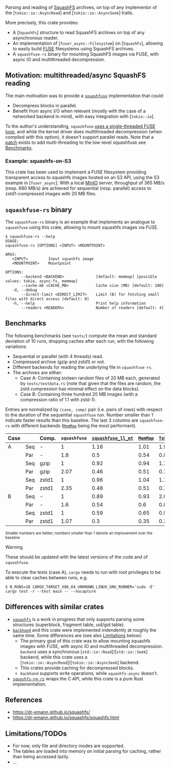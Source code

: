 Parsing and reading of [SquashFS](https://en.wikipedia.org/wiki/SquashFS) archives, on top of any
implementor of the [`tokio::io::AsyncRead`] and [`tokio::io::AsyncSeek`] traits.

More precisely, this crate provides:

- A [`SquashFs`] structure to read SquashFS archives on top of any asynchronous reader.
- An implementation of [`fuser_async::Filesystem`] on [`SquashFs`], allowing to easily build [FUSE](https://en.wikipedia.org/wiki/Filesystem_in_Userspace) filesystems using SquashFS archives.
- A `squashfuse-rs` binary for mounting SquashFS images via FUSE, with async IO and multithreaded decompression.

## Motivation: multithreaded/async SquashFS reading

The main motivation was to provide a [`squashfuse`](https://github.com/vasi/squashfuse/pull/70#issuecomment-1249788158) implementation that could:

- Decompress blocks in parallel.
- Benefit from async I/O when relevant (mostly with the case of a networked backend in mind), with easy integration with [`tokio::io`].

To the author's understanding, `squashfuse` [uses a single-threaded FUSE loop](https://github.com/hpc/charliecloud/issues/1157), and while the kernel driver does multithreaded decompression (when compiled with this option), it doesn't support parallel reads. Note that a [patch](https://github.com/vasi/squashfuse/pull/70) exists to add multi-threading to the low-level squashfuse see [Benchmarks](#Benchmarks).

### Example: squashfs-on-S3

This crate has been used to implement a FUSE filesystem providing transparent access to squashfs images hosted on an S3 API, using the S3 example in [`fuser_async`]. With a local [MinIO](https://github.com/minio/minio) server, throughput of 365 MB/s (resp. 680 MB/s) are achieved for sequential (resp. parallel) access to zstd1-compressed images with 20 MB files.

## `squashfuse-rs` binary

The `squashfuse-rs` binary is an example that implements an analogue to `squashfuse` using this crate, allowing to mount squashfs images via FUSE.

```console
$ squashfuse-rs --help
USAGE:
squashfuse-rs [OPTIONS] <INPUT> <MOUNTPOINT>

ARGS:
   <INPUT>         Input squashfs image
   <MOUNTPOINT>    Mountpoint

OPTIONS:
       --backend <BACKEND>              [default: memmap] [possible values: tokio, async-fs, memmap]
       --cache-mb <CACHE_MB>            Cache size (MB) [default: 100]
   -d, --debug
       --direct-limit <DIRECT_LIMIT>    Limit (B) for fetching small files with direct access [default: 0]
   -h, --help                           Print help information
       --readers <READERS>              Number of readers [default: 4]

```

## Benchmarks

The following benchmarks (see `tests/`) compute the mean and standard deviation of 10 runs, dropping caches after each run, with the following variations:

- Sequential or parallel (with 4 threads) read.
- Compressed archive (gzip and zstd1) or not.
- Different backends for reading the underlying file in `squashfuse-rs`.
- The archives are either:
  - Case A: Containing sixteen random files of 20 MB each, generated by `tests/testdata.rs` (note that given that the files are random, the zstd compression has minimal effect on the data blocks).
  - Case B: Containing three hundred 20 MB images (with a compression ratio of 1.1 with zstd-1).

Entries are normalized by `(case, comp)` pair (i.e. pairs of rows) with respect to the duration of the sequential `squashfuse` run. Number smaller than 1 indicate faster results than this baseline. The last 3 columns are `squashfuse-rs` with different backends ([`MemMap`](`pools::LocalReadersPoolMemMap`) being the most performant).

| Case |     | Comp. | `squashfuse` | [`squashfuse_ll_mt`](https://github.com/vasi/squashfuse/pull/70) | [`MemMap`](`pools::LocalReadersPoolMemMap`) | [`Tokio`](`pools::LocalReadersPool`) | [`AsyncFs`](`pools::LocalReadersPoolAsyncFs`) |
| ---- | --- | ----- | ------------ | ---------------------------------------------------------------- | ------------------------------------------- | ------------------------------------ | --------------------------------------------- |
| A    | Seq | -     | 1            | 1.16                                                             | 1.01                                        | 1.93                                 | 1.56                                          |
|      | Par | -     | 1.8          | 0.5                                                              | 0.54                                        | 0.8                                  | 0.76                                          |
|      | Seq | gzip  | 1            | 0.92                                                             | 0.94                                        | 1.79                                 | 1.48                                          |
|      | Par | gzip  | 2.07         | 0.46                                                             | 0.51                                        | 0.75                                 | 0.71                                          |
|      | Seq | zstd1 | 1            | 0.96                                                             | 1.04                                        | 1.78                                 | 1.47                                          |
|      | Par | zstd1 | 2.35         | 0.48                                                             | 0.51                                        | 0.76                                 | 0.71                                          |
| B    | Seq | -     | 1            | 0.89                                                             | 0.93                                        | 2.08                                 | 1.43                                          |
|      | Par | -     | 1.6          | 0.54                                                             | 0.6                                         | 0.89                                 | 0.91                                          |
|      | Seq | zstd1 | 1            | 0.59                                                             | 0.65                                        | 0.98                                 | 0.87                                          |
|      | Par | zstd1 | 1.07         | 0.3                                                              | 0.35                                        | 0.3                                  | 0.54                                          |

<small>Smaller numbers are better; numbers smaller than 1 denote an improvement over the baseline</small>

> [!WARNING]  
> These should be updated with the latest versions of the code and of `squashfuse`.

To execute the tests (case A), `cargo` needs to run with root privileges to be able to clear caches between runs, e.g.

```console
$ N_RUNS=10 CARGO_TARGET_X86_64_UNKNOWN_LINUX_GNU_RUNNER='sudo -E' cargo test -r --test main -- --nocapture
```

## Differences with similar crates

- [`squashfs`](https://crates.io/crates/squashfs) is a work in progress that only supports parsing some structures (superblock, fragment table, uid/gid table).
- [`backhand`](https://crates.io/crates/backhand) and this crate were implemented indendently at roughly the same time. Some differences are (see also [Limitations](#Limitations) below):
  - The primary goal of this crate was to allow mounting squashfs images with FUSE, with async IO and multithreaded decompression. `backend` uses a synchronous [`std::io::Read`]/[`std::io::Seek`] backend, while this crate uses a [`tokio::io::AsyncRead`]/[`tokio::io::AsyncSeek`] backend.
  - This crates provide caching for decompressed blocks.
  - `backhand` supports write operations, while `squashfs-async` doesn't.
- [`squashfs-ng-rs`](https://crates.io/crates/squashfs-ng) wraps the C API, while this crate is a pure Rust implementation.

## References

- <https://dr-emann.github.io/squashfs/>
- <https://dr-emann.github.io/squashfs/squashfs.html>

## Limitations/TODOs

- For now, only file and directory inodes are supported.
- The tables are loaded into memory on initial parsing for caching, rather than being accessed lazily.
- ...
